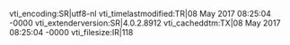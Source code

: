 vti_encoding:SR|utf8-nl
vti_timelastmodified:TR|08 May 2017 08:25:04 -0000
vti_extenderversion:SR|4.0.2.8912
vti_cacheddtm:TX|08 May 2017 08:25:04 -0000
vti_filesize:IR|118
